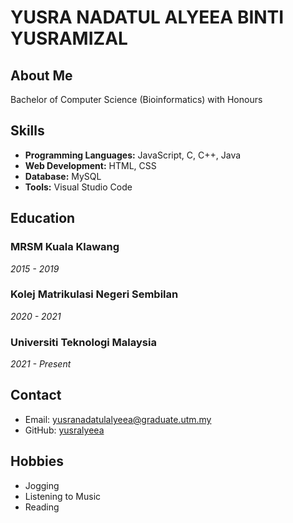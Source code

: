 # YUSRA NADATUL ALYEEA BINTI YUSRAMIZAL

## About Me
Bachelor of Computer Science (Bioinformatics) with Honours

## Skills

- **Programming Languages:** JavaScript, C, C++, Java
- **Web Development:** HTML, CSS
- **Database:** MySQL
- **Tools:** Visual Studio Code

## Education

### MRSM Kuala Klawang
*2015 - 2019*

### Kolej Matrikulasi Negeri Sembilan
*2020 - 2021*

### Universiti Teknologi Malaysia
*2021 - Present*

## Contact

- Email: yusranadatulalyeea@graduate.utm.my
- GitHub: [yusralyeea](https://github.com/yusralyeea)

## Hobbies

- Jogging
- Listening to Music
- Reading
